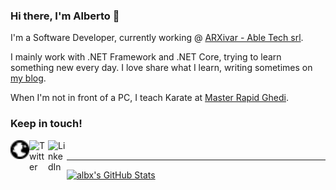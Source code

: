 ### Hi there, I'm Alberto 👋

I'm a Software Developer, currently working @ [ARXivar - Able Tech srl](https://www.arxivar.it/it/).

I mainly work with .NET Framework and .NET Core, trying to learn something new every day. I love share what I learn, writing sometimes on [my blog][blog].

When I'm not in front of a PC, I teach Karate at [Master Rapid Ghedi](http://www.masterrapidghedi.it/).

### Keep in touch!

[<img align="left" alt="About Me" width="30px" src="https://raw.githubusercontent.com/iconic/open-iconic/master/svg/globe.svg" />][website] 
[<img align="left" alt="Twitter" width="30px" src="https://cdn.jsdelivr.net/npm/simple-icons@v3/icons/twitter.svg" />][twitter]
[<img align="left" alt="LinkedIn" width="30px" src="https://cdn.jsdelivr.net/npm/simple-icons@v3/icons/linkedin.svg" />][linkedin]

<br/>
<hr/>

[<img align="center" src="https://github-readme-stats.vercel.app/api?username=albx&show_icons=true&line_height=27&count_private=true&title_color=ffffff&text_color=c9cacc&icon_color=2bbc8a&bg_color=1d1f21" alt="albx's GitHub Stats" />][github]

[website]: http://www.morialberto.it/
[blog]: http://www.morialberto.it/blog/
[twitter]: https://twitter.com/albx87/
[linkedin]: https://www.linkedin.com/in/morialberto/
[github]: https://github.com/albx/
